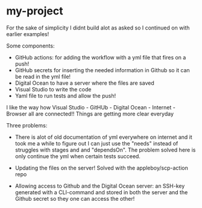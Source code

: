 # my-project

For the sake of simplicity I didnt build alot as asked so I continued on with earlier examples! 

Some components: 

- GitHub actions: for adding the workflow with a yml file that fires on a push! 
- GitHub secrets for inserting the needed information in Github so it can be read in the yml file! 
- Digital Ocean to have a server where the files are saved
- Visual Studio to write the code
- Yaml file to run tests and allow the push!  

I like the way how Visual Studio - GitHUb - Digital Ocean - Internet - Browser all are connected!! Things are getting more clear everyday

Three problems: 

- There is alot of old documentation of yml everywhere on internet and it took me a while to figure out I can just use the "needs" 
  instead of struggles with stages and and "dependsOn". The problem solved here is only continue the yml when certain tests succeed.
  
- Updating the files on the server! Solved with the appleboy/scp-action repo

- Allowing access to Github and the Digital Ocean server: 
  an SSH-key generated with a CLI-command and stored in both the server and the Github secret so they one can access the other! 
  
  
